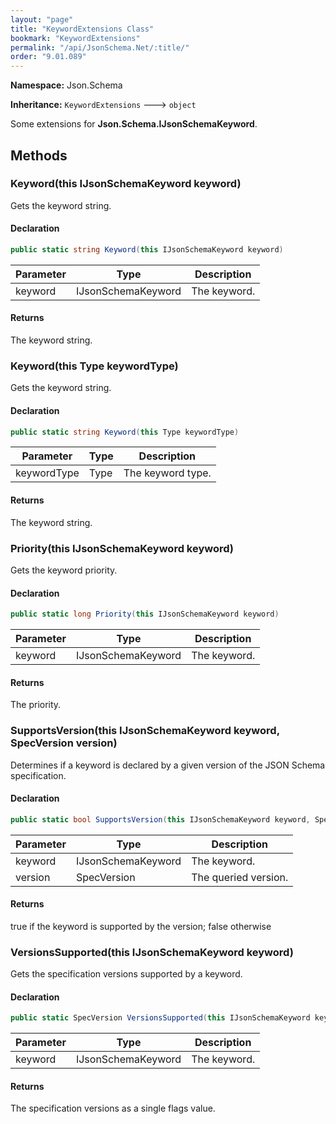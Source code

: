 ```yaml
---
layout: "page"
title: "KeywordExtensions Class"
bookmark: "KeywordExtensions"
permalink: "/api/JsonSchema.Net/:title/"
order: "9.01.089"
---
```

**Namespace:** Json.Schema

**Inheritance:**
`KeywordExtensions`
 🡒 
`object`

Some extensions for **Json.Schema.IJsonSchemaKeyword**.

## Methods

### Keyword(this IJsonSchemaKeyword keyword)

Gets the keyword string.

#### Declaration

```c#
public static string Keyword(this IJsonSchemaKeyword keyword)
```

| Parameter | Type | Description |
|---|---|---|
| keyword | IJsonSchemaKeyword | The keyword. |


#### Returns

The keyword string.

### Keyword(this Type keywordType)

Gets the keyword string.

#### Declaration

```c#
public static string Keyword(this Type keywordType)
```

| Parameter | Type | Description |
|---|---|---|
| keywordType | Type | The keyword type. |


#### Returns

The keyword string.

### Priority(this IJsonSchemaKeyword keyword)

Gets the keyword priority.

#### Declaration

```c#
public static long Priority(this IJsonSchemaKeyword keyword)
```

| Parameter | Type | Description |
|---|---|---|
| keyword | IJsonSchemaKeyword | The keyword. |


#### Returns

The priority.

### SupportsVersion(this IJsonSchemaKeyword keyword, SpecVersion version)

Determines if a keyword is declared by a given version of the JSON Schema specification.

#### Declaration

```c#
public static bool SupportsVersion(this IJsonSchemaKeyword keyword, SpecVersion version)
```

| Parameter | Type | Description |
|---|---|---|
| keyword | IJsonSchemaKeyword | The keyword. |
| version | SpecVersion | The queried version. |


#### Returns

true if the keyword is supported by the version; false otherwise

### VersionsSupported(this IJsonSchemaKeyword keyword)

Gets the specification versions supported by a keyword.

#### Declaration

```c#
public static SpecVersion VersionsSupported(this IJsonSchemaKeyword keyword)
```

| Parameter | Type | Description |
|---|---|---|
| keyword | IJsonSchemaKeyword | The keyword. |


#### Returns

The specification versions as a single flags value.

